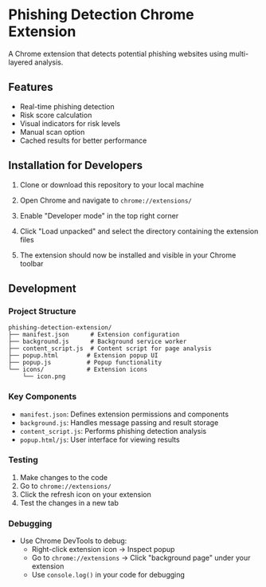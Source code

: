 # Phishing Detection Chrome Extension

A Chrome extension that detects potential phishing websites using multi-layered analysis.

## Features

- Real-time phishing detection
- Risk score calculation
- Visual indicators for risk levels
- Manual scan option
- Cached results for better performance

## Installation for Developers

1. Clone or download this repository to your local machine

2. Open Chrome and navigate to `chrome://extensions/`

3. Enable "Developer mode" in the top right corner

4. Click "Load unpacked" and select the directory containing the extension files

5. The extension should now be installed and visible in your Chrome toolbar

## Development

### Project Structure

```
phishing-detection-extension/
├── manifest.json      # Extension configuration
├── background.js      # Background service worker
├── content_script.js  # Content script for page analysis
├── popup.html        # Extension popup UI
├── popup.js          # Popup functionality
└── icons/            # Extension icons
    └── icon.png
```

### Key Components

- `manifest.json`: Defines extension permissions and components
- `background.js`: Handles message passing and result storage
- `content_script.js`: Performs phishing detection analysis
- `popup.html/js`: User interface for viewing results

### Testing

1. Make changes to the code
2. Go to `chrome://extensions/`
3. Click the refresh icon on your extension
4. Test the changes in a new tab

### Debugging

- Use Chrome DevTools to debug:
  - Right-click extension icon → Inspect popup
  - Go to `chrome://extensions` → Click "background page" under your extension
  - Use `console.log()` in your code for debugging